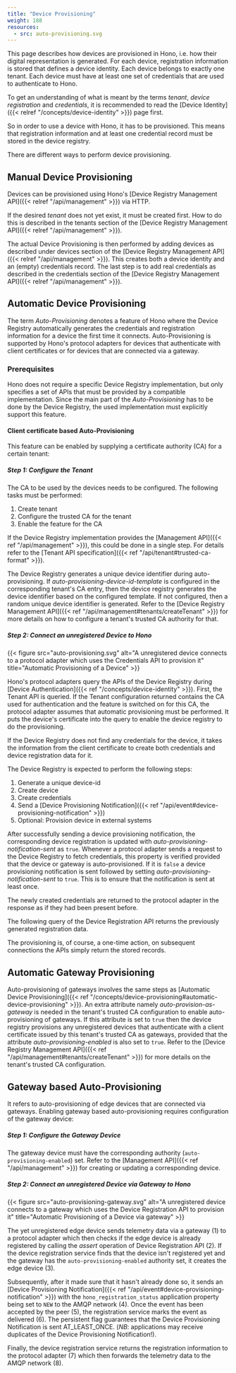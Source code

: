 ```yaml
---
title: "Device Provisioning"
weight: 188
resources:
  - src: auto-provisioning.svg
---
```


This page describes how devices are provisioned in Hono, i.e. how their digital representation is generated.
For each device, registration information is stored that defines a device identity. 
Each device belongs to exactly one tenant. Each device must have at least one set of credentials that are used to authenticate to Hono.

To get an understanding of what is meant by the terms *tenant*, *device registration* and *credentials*, 
it is recommended to read the [Device Identity]({{< relref "/concepts/device-identity" >}}) page first.

So in order to use a device with Hono, it has to be provisioned. 
This means that registration information and at least one credential record must be stored in the device registry.

There are different ways to perform device provisioning.

## Manual Device Provisioning

Devices can be provisioned using Hono's [Device Registry Management API]({{< relref "/api/management" >}}) via HTTP.

If the desired *tenant* does not yet exist, it must be created first. 
How to do this is described in the tenants section of the [Device Registry Management API]({{< relref "/api/management" >}}).

The actual Device Provisioning is then performed by adding devices as described under devices section of the 
[Device Registry Management API]({{< relref "/api/management" >}}).
This creates both a device identity and an (empty) credentials record. The last step is to add real credentials
as described in the credentials section of the [Device Registry Management API]({{< relref "/api/management" >}}).


## Automatic Device Provisioning

The term *Auto-Provisioning* denotes a feature of Hono where the Device Registry automatically generates 
the credentials and registration information for a device the first time it connects.
Auto-Provisioning is supported by Hono's protocol adapters for devices that authenticate with client certificates or for
devices that are connected via a gateway.

### Prerequisites

Hono does not require a specific Device Registry implementation, but only specifies a set of APIs that must be provided by a compatible implementation.
Since the main part of the *Auto-Provisioning* has to be done by the Device Registry, the used implementation must explicitly support this feature.

#### Client certificate based Auto-Provisioning

This feature can be enabled by supplying a certificate authority (CA) for a certain tenant:

##### Step 1: Configure the Tenant

The CA to be used by the devices needs to be configured. The following tasks must be performed:

1. Create tenant
2. Configure the trusted CA for the tenant
3. Enable the feature for the CA

If the Device Registry implementation provides the [Management API]({{< ref "/api/management" >}}), this could be done in a single step. 
For details refer to the [Tenant API specification]({{< ref "/api/tenant#trusted-ca-format" >}}).

The Device Registry generates a unique device identifier during auto-provisioning. If *auto-provisioning-device-id-template*
is configured in the corresponding tenant's CA entry, then the device registry generates the device identifier based on
the configured template. If not configured, then a random unique device identifier is generated. Refer to the 
[Device Registry Management API]({{< ref "/api/management#tenants/createTenant" >}}) for more details on how to 
configure a tenant's trusted CA authority for that.

##### Step 2: Connect an unregistered Device to Hono

{{< figure src="auto-provisioning.svg" alt="A unregistered device connects to a protocol adapter which uses the Credentials API to provision it" title="Automatic Provisioning of a Device" >}}

Hono's protocol adapters query the APIs of the Device Registry during [Device Authentication]({{< ref "/concepts/device-identity" >}}).
First, the Tenant API is queried. If the Tenant configuration returned contains the CA used for authentication and the 
feature is switched on for this CA, the protocol adapter assumes that automatic provisioning must be performed.
It puts the device's certificate into the query to enable the device registry to do the provisioning.

If the Device Registry does not find any credentials for the device, it takes the information from the client 
certificate to create both credentials and device registration data for it.

The Device Registry is expected to perform the following steps: 

1. Generate a unique device-id
2. Create device
3. Create credentials
4. Send a [Device Provisioning Notification]({{< ref "/api/event#device-provisioning-notification" >}})
5. Optional: Provision device in external systems

After successfully sending a device provisioning notification, the corresponding device registration is updated with
*auto-provisioning-notification-sent* as `true`. Whenever a protocol adapter sends a request to the Device Registry to
fetch credentials, this property is verified provided that the device or gateway is auto-provisioned. If it is `false`
a device provisioning notification is sent followed by setting *auto-provisioning-notification-sent* to `true`. This 
is to ensure that the notification is sent at least once.

The newly created credentials are returned to the protocol adapter in the response as if they had been present before.

The following query of the Device Registration API returns the previously generated registration data.

The provisioning is, of course, a one-time action, on subsequent connections the APIs simply return the stored records.

## Automatic Gateway Provisioning

Auto-provisioning of gateways involves the same steps as 
[Automatic Device Provisioning]({{< ref "/concepts/device-provisioning#automatic-device-provisioning" >}}).
An extra attribute namely *auto-provision-as-gateway* is needed in the tenant's trusted CA configuration to enable
auto-provisioning of gateways. If this attribute is set to `true` then the device registry provisions any unregistered 
devices that authenticate with a client certificate issued by this tenant's trusted CA as gateways, provided that the 
attribute *auto-provisioning-enabled* is also set to `true`. Refer to the 
[Device Registry Management API]({{< ref "/api/management#tenants/createTenant" >}})
for more details on the tenant's trusted CA configuration.

## Gateway based Auto-Provisioning

It refers to auto-provisioning of edge devices that are connected via gateways.
Enabling gateway based auto-provisioning requires configuration of the gateway device:

##### Step 1: Configure the Gateway Device

The gateway device must have the corresponding authority (`auto-provisioning-enabled`) set.
Refer to the [Management API]({{< ref "/api/management" >}}) for creating or updating a 
corresponding device.

##### Step 2: Connect an unregistered Device via Gateway to Hono

{{< figure src="auto-provisioning-gateway.svg" alt="A unregistered device connects to a gateway which uses the Device Registration API to provision it" 
title="Automatic Provisioning of a Device via gateway" >}}

The yet unregistered edge device sends telemetry data via a gateway (1) to a protocol adapter which then checks if the 
edge device is already registered by calling the *assert* operation of Device Registration API (2). If the device 
registration service finds that the device isn't registered yet and the gateway has the `auto-provisioning-enabled` 
authority set, it creates the edge device (3). 

Subsequently, after it made sure that it hasn't already done so, it sends an 
[Device Provisioning Notification]({{< ref "/api/event#device-provisioning-notification" >}}) with the  `hono_registration_status` application 
property being set to `NEW` to the AMQP network (4). Once the event has been accepted by the peer (5), the registration 
service marks the event as delivered (6). The persistent flag guarantees that the Device Provisioning Notification is sent 
AT_LEAST_ONCE. 
(*NB*: applications may receive duplicates of the Device Provisioning Notification!).

Finally, the device registration service returns the registration information to the protocol adapter (7) which then 
forwards the telemetry data to the AMQP network (8).

